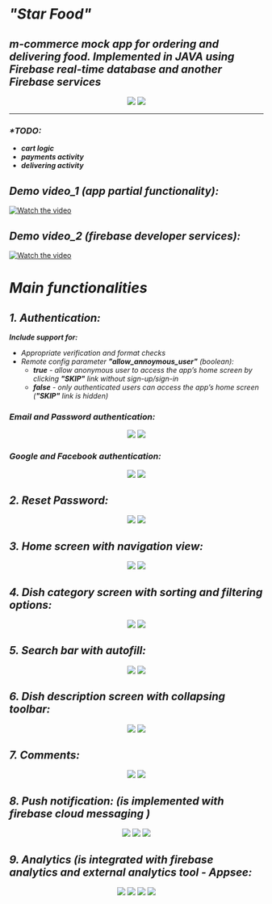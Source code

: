 # *"Star Food"*

## *m-commerce mock app for ordering and delivering food. Implemented in JAVA using Firebase real-time database and another Firebase services*

<p align="center">
  <img src="https://github.com/DimaKarpukhin/StarFoodApp/blob/master/screenshots/splashScreen.jpg"/>
  <img src="https://github.com/DimaKarpukhin/StarFoodApp/blob/master/screenshots/DB.jpg"/>
</p>

----------------

###  _*TODO:_
* ***cart logic***
* ***payments activity***
* ***delivering activity***

## _Demo video_1 (app partial functionality):_
  [![Watch the video](https://img.youtube.com/vi/D0brD3M8m7I/hqdefault.jpg)](https://youtu.be/D0brD3M8m7I)

## _Demo video_2 (firebase developer services):_
  [![Watch the video](https://img.youtube.com/vi/_HPWAmnItio/hqdefault.jpg)](https://youtu.be/_HPWAmnItio)


# *Main functionalities*

## *1. Authentication:*
***Include support for:***
* _Appropriate verification and format checks_
* _Remote config parameter **"_allow_annoymous_user_"** (boolean):_
  *  _**true** - allow anonymous user to access the app’s home screen by clicking **"SKIP"** link without sign-up/sign-in_
  * _**false** - only authenticated users can access the app’s home screen (**"SKIP"** link is hidden)_

### _Email and Password authentication:_
<p align="center">
  <img src="https://github.com/DimaKarpukhin/StarFoodApp/blob/master/screenshots/authMailPswd.jpg"/>
  <img src="https://github.com/DimaKarpukhin/StarFoodApp/blob/master/screenshots/signUp.jpg"/>
</p>

### _Google and Facebook authentication:_ 
<p align="center">
 <img src="https://github.com/DimaKarpukhin/StarFoodApp/blob/master/screenshots/authGoogle.jpg"/>
 <img src="https://github.com/DimaKarpukhin/StarFoodApp/blob/master/screenshots/authFaceBook.jpg"/>
</p>

## *2. Reset Password:* 
<p align="center">
  <img src="https://github.com/DimaKarpukhin/StarFoodApp/blob/master/screenshots/resetPswd.jpg"/>
  <img src="https://github.com/DimaKarpukhin/StarFoodApp/blob/master/screenshots/gotMailResetPswd.jpg"/>
</p>

## *3. Home screen with navigation view:*
<p align="center">
  <img src="https://github.com/DimaKarpukhin/StarFoodApp/blob/master/screenshots/homeScreen.jpg"/>
  <img src="https://github.com/DimaKarpukhin/StarFoodApp/blob/master/screenshots/homeNavView.jpg"/>
</p>

## *4. Dish category screen with sorting and filtering options:*
<p align="center">
  <img src="https://github.com/DimaKarpukhin/StarFoodApp/blob/master/screenshots/dishes.jpg"/>
  <img src="https://github.com/DimaKarpukhin/StarFoodApp/blob/master/screenshots/sortAndFilter.jpg"/>
</p>

## *5. Search bar with autofill:*
<p align="center">
  <img src="https://github.com/DimaKarpukhin/StarFoodApp/blob/master/screenshots/searchBar.jpg"/>
  <img src="https://github.com/DimaKarpukhin/StarFoodApp/blob/master/screenshots/searchResult.jpg"/>
</p>

## *6. Dish description screen with collapsing toolbar:*
<p align="center">
  <img src="https://github.com/DimaKarpukhin/StarFoodApp/blob/master/screenshots/dishDescription.jpg"/>
  <img src="https://github.com/DimaKarpukhin/StarFoodApp/blob/master/screenshots/dishCollapsToolbar.jpg"/>
</p>

## *7. Comments:*
<p align="center">
  <img src="https://github.com/DimaKarpukhin/StarFoodApp/blob/master/screenshots/commentsWrite.jpg"/>
  <img src="https://github.com/DimaKarpukhin/StarFoodApp/blob/master/screenshots/commentsRead.jpg"/>
</p>
 
 ## *8. Push notification: (is implemented with firebase cloud messaging )*
<p align="center">
  <img src="https://github.com/DimaKarpukhin/StarFoodApp/blob/master/screenshots/pushPromoPizza.jpg"/>
  <img src="https://github.com/DimaKarpukhin/StarFoodApp/blob/master/screenshots/promoChannels.jpg"/>
  <img src="https://github.com/DimaKarpukhin/StarFoodApp/blob/master/screenshots/pushPromoBurger.jpg"/>
</p>

 ## *9. Analytics (is integrated with firebase analytics and external analytics tool - Appsee:*
<p align="center">
  <img src="https://github.com/DimaKarpukhin/StarFoodApp/blob/master/screenshots/appseeEvents.jpg"/>
  <img src="https://github.com/DimaKarpukhin/StarFoodApp/blob/master/screenshots/appseeDishChoice.jpg"/>
  <img src="https://github.com/DimaKarpukhin/StarFoodApp/blob/master/screenshots/appseeFoodCatChoice.jpg"/>
  <img src="https://github.com/DimaKarpukhin/StarFoodApp/blob/master/screenshots/appseePerchase.jpg"/>
</p>
 
 

